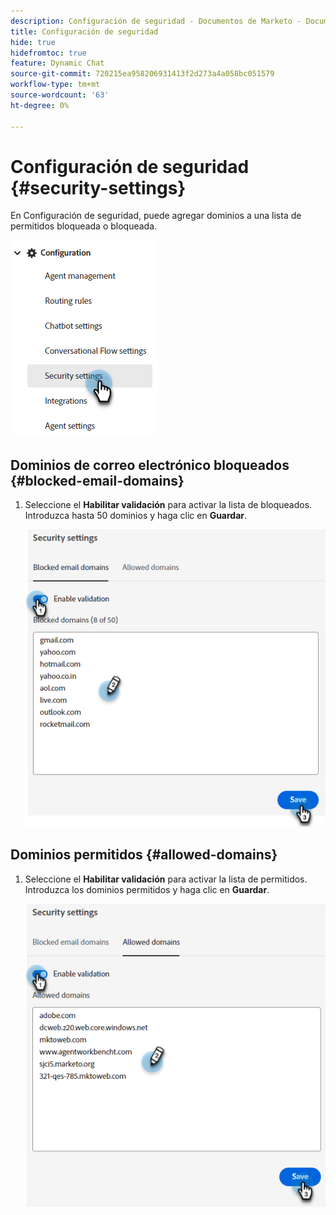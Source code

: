 ```yaml
---
description: Configuración de seguridad - Documentos de Marketo - Documentación del producto
title: Configuración de seguridad
hide: true
hidefromtoc: true
feature: Dynamic Chat
source-git-commit: 720215ea958206931413f2d273a4a058bc051579
workflow-type: tm+mt
source-wordcount: '63'
ht-degree: 0%

---
```


# Configuración de seguridad {#security-settings}

En Configuración de seguridad, puede agregar dominios a una lista de permitidos bloqueada o bloqueada.

![](assets/security-settings-1.png)

## Dominios de correo electrónico bloqueados {#blocked-email-domains}

1. Seleccione el **Habilitar validación** para activar la lista de bloqueados. Introduzca hasta 50 dominios y haga clic en **Guardar**.

   ![](assets/security-settings-2.png)

## Dominios permitidos {#allowed-domains}

1. Seleccione el **Habilitar validación** para activar la lista de permitidos. Introduzca los dominios permitidos y haga clic en **Guardar**.

   ![](assets/security-settings-3.png)
